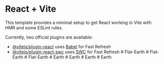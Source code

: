 # React + Vite

This template provides a minimal setup to get React working in Vite with HMR and some ESLint rules.

Currently, two official plugins are available:

- [@vitejs/plugin-react](https://github.com/vitejs/vite-plugin-react/blob/main/packages/plugin-react/README.md) uses [Babel](https://babeljs.io/) for Fast Refresh
- [@vitejs/plugin-react-swc](https://github.com/vitejs/vite-plugin-react-swc) uses [SWC](https://swc.rs/) for Fast Refresh
#   F l a t - E a r t h  
 #   F l a t - E a r t h  
 #   F l a t - E a r t h  
 #   E a r t h  
 #   E a r t h  
 #   E a r t h  
 #   E a r t h  
 